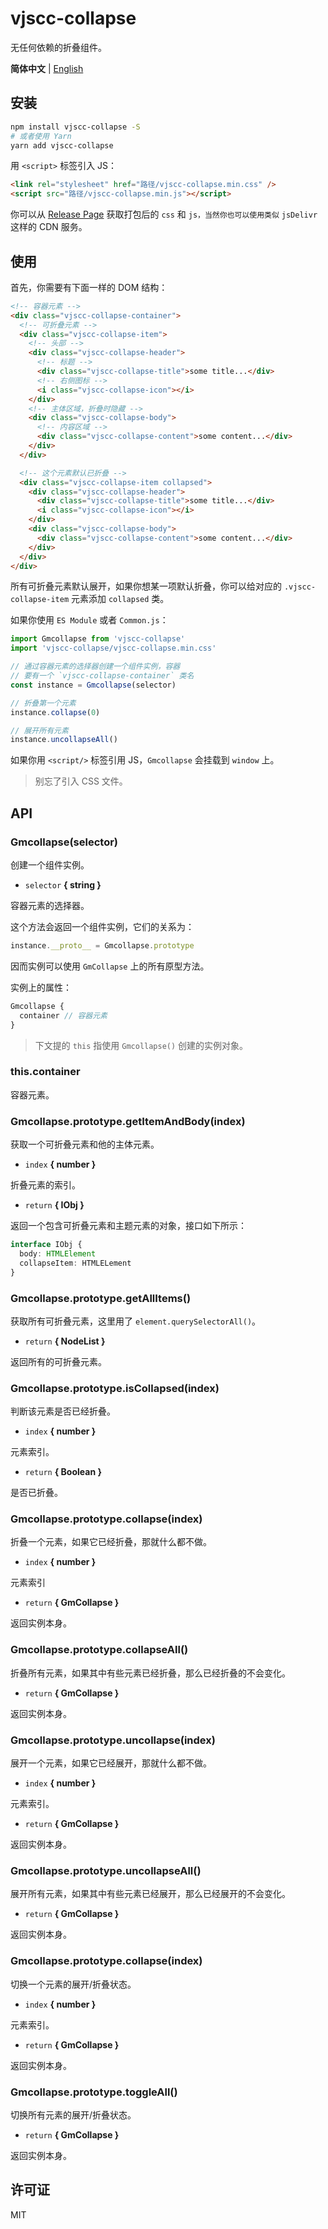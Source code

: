 # vjscc-collapse

无任何依赖的折叠组件。

**简体中文** | [English](./README.md)

## 安装

```bash
npm install vjscc-collapse -S
# 或者使用 Yarn
yarn add vjscc-collapse
```

用 `<script>` 标签引入 JS：

```html
<link rel="stylesheet" href="路径/vjscc-collapse.min.css" />
<script src="路径/vjscc-collapse.min.js"></script>
```

你可以从 [Release Page](https://github.com/Gu-Miao/vjscc-collapse/releases) 获取打包后的 `css` 和 `js，当然你也可以使用类似` `jsDelivr` 这样的 CDN 服务。

## 使用

首先，你需要有下面一样的 DOM 结构：

```html
<!-- 容器元素 -->
<div class="vjscc-collapse-container">
  <!-- 可折叠元素 -->
  <div class="vjscc-collapse-item">
    <!-- 头部 -->
    <div class="vjscc-collapse-header">
      <!-- 标题 -->
      <div class="vjscc-collapse-title">some title...</div>
      <!-- 右侧图标 -->
      <i class="vjscc-collapse-icon"></i>
    </div>
    <!-- 主体区域，折叠时隐藏 -->
    <div class="vjscc-collapse-body">
      <!-- 内容区域 -->
      <div class="vjscc-collapse-content">some content...</div>
    </div>
  </div>

  <!-- 这个元素默认已折叠 -->
  <div class="vjscc-collapse-item collapsed">
    <div class="vjscc-collapse-header">
      <div class="vjscc-collapse-title">some title...</div>
      <i class="vjscc-collapse-icon"></i>
    </div>
    <div class="vjscc-collapse-body">
      <div class="vjscc-collapse-content">some content...</div>
    </div>
  </div>
</div>
```

所有可折叠元素默认展开，如果你想某一项默认折叠，你可以给对应的 `.vjscc-collapse-item` 元素添加 `collapsed` 类。

如果你使用 `ES Module` 或者 `Common.js`：

```js
import Gmcollapse from 'vjscc-collapse'
import 'vjscc-collapse/vjscc-collapse.min.css'

// 通过容器元素的选择器创建一个组件实例，容器
// 要有一个 `vjscc-collapse-container` 类名
const instance = Gmcollapse(selector)

// 折叠第一个元素
instance.collapse(0)

// 展开所有元素
instance.uncollapseAll()
```

如果你用 `<script/>` 标签引用 JS，`Gmcollapse` 会挂载到 `window` 上。

> 别忘了引入 CSS 文件。

## API

### Gmcollapse(selector)

创建一个组件实例。

- `selector` **{ string }**

容器元素的选择器。

这个方法会返回一个组件实例，它们的关系为：

```js
instance.__proto__ = Gmcollapse.prototype
```

因而实例可以使用 `GmCollapse` 上的所有原型方法。

实例上的属性：

```js
Gmcollapse {
  container // 容器元素
}
```

> 下文提的 `this` 指使用 `Gmcollapse()` 创建的实例对象。

### this.container

容器元素。

### Gmcollapse.prototype.getItemAndBody(index)

获取一个可折叠元素和他的主体元素。

- `index` **{ number }**

折叠元素的索引。

- `return` **{ IObj }**

返回一个包含可折叠元素和主题元素的对象，接口如下所示：

```ts
interface IObj {
  body: HTMLElement
  collapseItem: HTMLELement
}
```

### Gmcollapse.prototype.getAllItems()

获取所有可折叠元素，这里用了 `element.querySelectorAll()`。

- `return` **{ NodeList }**

返回所有的可折叠元素。

### Gmcollapse.prototype.isCollapsed(index)

判断该元素是否已经折叠。

- `index` **{ number }**

元素索引。

- `return` **{ Boolean }**

是否已折叠。

### Gmcollapse.prototype.collapse(index)

折叠一个元素，如果它已经折叠，那就什么都不做。

- `index` **{ number }**

元素索引

- `return` **{ GmCollapse }**

返回实例本身。

### Gmcollapse.prototype.collapseAll()

折叠所有元素，如果其中有些元素已经折叠，那么已经折叠的不会变化。

- `return` **{ GmCollapse }**

返回实例本身。

### Gmcollapse.prototype.uncollapse(index)

展开一个元素，如果它已经展开，那就什么都不做。

- `index` **{ number }**

元素索引。

- `return` **{ GmCollapse }**

返回实例本身。

### Gmcollapse.prototype.uncollapseAll()

展开所有元素，如果其中有些元素已经展开，那么已经展开的不会变化。

- `return` **{ GmCollapse }**

返回实例本身。

### Gmcollapse.prototype.collapse(index)

切换一个元素的展开/折叠状态。

- `index` **{ number }**

元素索引。

- `return` **{ GmCollapse }**

返回实例本身。

### Gmcollapse.prototype.toggleAll()

切换所有元素的展开/折叠状态。

- `return` **{ GmCollapse }**

返回实例本身。

## 许可证

MIT
